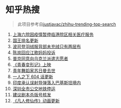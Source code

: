 # 知乎热搜

> 此项目参考自[justjavac/zhihu-trending-top-search](https://github.com/justjavac/zhihu-trending-top-search/blob/main/utils.ts)

<!-- BEGIN -->
  <!-- 最后更新时间:Sun Mar 13 2022 13:15:17 GMT+0000 (Coordinated Universal Time) -->
  1. [上海六院因疫情暂停临港院区相关医疗服务](https://www.zhihu.com/search?q=上海六院)
1. [国王排名更新](https://www.zhihu.com/search?q=国王排名)
1. [波司登羽绒服背部未充绒只有两层布](https://www.zhihu.com/search?q=波司登羽绒服)
1. [陈岚回应江歌妈妈投诉](https://www.zhihu.com/search?q=江歌妈妈陈岚)
1. [普京同意向乌克兰派遣志愿者](https://www.zhihu.com/search?q=乌克兰志愿者)
1. [《青春变形记》上映](https://www.zhihu.com/search?q=青春变形记)
1. [青年舞蹈家苏日曼去世](https://www.zhihu.com/search?q=苏日曼)
1. [一人之下 604 话更新](https://www.zhihu.com/search?q=一人之下)
1. [印度承认误射导弹落入巴基斯坦境内](https://www.zhihu.com/search?q=印度误射导弹)
1. [深圳全市公交地铁停运](https://www.zhihu.com/search?q=深圳全市公交地铁停运)
1. [建议剧本杀版号核发](https://www.zhihu.com/search?q=剧本杀)
1. [《凡人修仙传》动画更新](https://www.zhihu.com/search?q=凡人修仙传)
  <!-- END -->